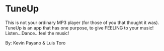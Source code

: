 # TuneUp
This is not your ordinary MP3 player (for those of  you that thought it was). TuneUp is an app that has one purpose, to give FEELING to your music! Listen...Dance...feel the music!

By: Kevin Payano & Luis Toro
